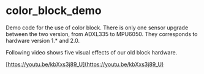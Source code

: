 # color_block_demo
Demo code for the use of color block.
There is only one sensor upgrade between the two version, from ADXL335 to MPU6050. They corresponds to hardware version 1.* and 2.0.

Following video shows five visual effects of our old block hardware.

[https://youtu.be/kbXxs3j89_U](https://youtu.be/kbXxs3j89_U)

